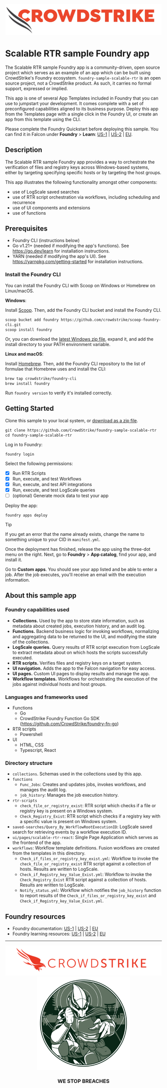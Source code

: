 ![CrowdStrike Falcon](/docs/asset/cs-logo.png?raw=true)

# Scalable RTR sample Foundry app

The Scalable RTR sample Foundry app is a community-driven, open source project which serves as an example of an app which can be built using CrowdStrike's Foundry ecosystem.
`foundry-sample-scalable-rtr` is an open source project, not a CrowdStrike product. As such, it carries no formal support, expressed or implied.

This app is one of several App Templates included in Foundry that you can use to jumpstart your development. It comes complete with a set of 
preconfigured capabilities aligned to its business purpose. Deploy this app from the Templates page with a single click in the Foundry UI, or 
create an app from this template using the CLI.

Please complete the Foundry Quickstart before deploying this sample. You can find it in Falcon under **Foundry** > **Learn**: [US-1](https://falcon.crowdstrike.com/foundry/learn) | [US-2](https://falcon.us-2.crowdstrike.com/foundry/learn) | [EU](https://falcon.eu-1.crowdstrike.com/foundry/learn). 

## Description

The Scalable RTR sample Foundry app provides a way to orchestrate the verification of files and registry keys
across Windows-based systems, either by targeting specifying specific hosts or by targeting the host groups.

This app illustrates the following functionality amongst other components:
* use of LogScale saved searches
* use of RTR script orchestration via workflows, including scheduling and recurrence
* use of UI components and extensions
* use of functions

## Prerequisites

* Foundry CLI (instructions below)
* Go v1.21+ (needed if modifying the app's functions). See https://go.dev/learn for installation instructions.
* YARN (needed if modifying the app's UI). See https://yarnpkg.com/getting-started for installation instructions.

### Install the Foundry CLI

You can install the Foundry CLI with Scoop on Windows or Homebrew on Linux/macOS.

**Windows**:

Install [Scoop](https://scoop.sh/). Then, add the Foundry CLI bucket and install the Foundry CLI.

```shell
scoop bucket add foundry https://github.com/crowdstrike/scoop-foundry-cli.git
scoop install foundry
```

Or, you can download the [latest Windows zip file](https://assets.foundry.crowdstrike.com/cli/latest/foundry_Windows_x86_64.zip), expand it, and add the install directory to your PATH environment variable.

**Linux and macOS**:

Install [Homebrew](https://docs.brew.sh/Installation). Then, add the Foundry CLI repository to the list of formulae that Homebrew uses and install the CLI:

```shell
brew tap crowdstrike/foundry-cli
brew install foundry
```

Run `foundry version` to verify it's installed correctly.

## Getting Started

Clone this sample to your local system, or [download as a zip file](https://github.com/CrowdStrike/foundry-sample-scalable-rtr/archive/refs/heads/main.zip).

```shell
git clone https://github.com/CrowdStrike/foundry-sample-scalable-rtr
cd foundry-sample-scalable-rtr
```

Log in to Foundry:

```shell
foundry login
```

Select the following permissions:

- [x] Run RTR Scripts
- [x] Run, execute, and test Workflows
- [x] Run, execute, and test API integrations
- [x] Run, execute, and test LogScale queries
- [ ] (optional) Generate mock data to test your app

Deploy the app:

```shell
foundry apps deploy
```

> [!TIP]
> If you get an error that the name already exists, change the name to something unique to your CID in `manifest.yml`.

Once the deployment has finished, release the app using the three-dot menu on the right. Next, go to **Foundry** > **App catalog**, find your app, and install it.

Go to **Custom apps**. You should see your app listed and be able to enter a job. After the job executes, you'll receive an email with the execution information.

## About this sample app

### Foundry capabilities used

* **Collections.**  Used by the app to store state information, such as metadata about created jobs, execution history, and an audit log.
* **Functions.**  Backend business logic for invoking workflows, normalizing and aggregating data to be returned to the UI, and modifying the state of the collections.
* **LogScale queries.**  Query results of RTR script execution from LogScale to extract metadata about on which hosts the scripts successfully executed.
* **RTR scripts.**  Verifies files and registry keys on a target system.
* **UI navigation.**  Adds the app to the Falcon navigation for easy access.
* **UI pages.**  Custom UI pages to display results and manage the app.
* **Workflow templates.**  Workflows for orchestrating the execution of the jobs against individual hosts and host groups.

### Languages and frameworks used

* Functions
    * Go
    * CrowdStrike Foundry Function Go SDK (https://github.com/CrowdStrike/foundry-fn-go)
* RTR scripts
    * Powershell
* UI
    * HTML, CSS
    * Typescript, React

### Directory structure

* `collections`.  Schemas used in the collections used by this app.
* `functions`
    * `Func_Jobs`:  Creates and updates jobs, invokes workflows, and manages the audit log.
    * `job_history`:  Manages the job execution history.
* `rtr-scripts`
    * `check_file_or_registry_exist`:  RTR script which checks if a file or registry key is present on a Windows system.
    * `Check_Registry_Exist`:  RTR script which checks if a registry key with a specific value is present on Windows system.
* `saved-searches/Query_By_WorkflowRootExecutionID`:  LogScale saved search for retrieving events by a workflow execution ID.
* `ui/pages/scalable-rtr-react`:  Single Page Application which serves as the frontend of the app.
* `workflows`: Workflow template definitions.  Fusion workflows are created from the templates in this directory.
    * `Check_if_files_or_registry_key_exist.yml`: Workflow to invoke the `check_file_or_registry_exist` RTR script against a collection of hosts. Results are written to LogScale.
    * `Check_if_Registry_key_Value_Exist.yml`: Workflow to invoke the `Check_Registry_Exist` RTR script against a collection of hosts.  Results are written to LogScale.
    * `Notify_status.yml`: Workflow which notifies the `job_history` function to report results of the `Check_if_files_or_registry_key_exist` and `Check_if_Registry_key_Value_Exist.yml`.

## Foundry resources

- Foundry documentation: [US-1](https://falcon.crowdstrike.com/documentation/category/c3d64B8e/falcon-foundry) | [US-2](https://falcon.us-2.crowdstrike.com/documentation/category/c3d64B8e/falcon-foundry) | [EU](https://falcon.eu-1.crowdstrike.com/documentation/category/c3d64B8e/falcon-foundry)
- Foundry learning resources: [US-1](https://falcon.crowdstrike.com/foundry/learn) | [US-2](https://falcon.us-2.crowdstrike.com/foundry/learn) | [EU](https://falcon.eu-1.crowdstrike.com/foundry/learn)

---

<p align="center"><img src="https://raw.githubusercontent.com/CrowdStrike/falconpy/main/docs/asset/cs-logo-footer.png"><BR/><img width="300px" src="https://raw.githubusercontent.com/CrowdStrike/falconpy/main/docs/asset/adversary-goblin-panda.png"></P>
<h3><P align="center">WE STOP BREACHES</P></h3>
